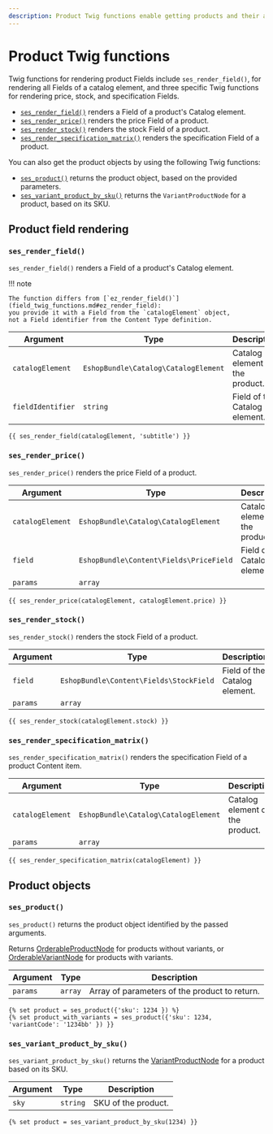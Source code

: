 ```yaml
---
description: Product Twig functions enable getting products and their attributes in templates.
---
```


# Product Twig functions

Twig functions for rendering product Fields include `ses_render_field()`,
for rendering all Fields of a catalog element,
and three specific Twig functions for rendering price, stock, and specification Fields.

- [`ses_render_field()`](#ses_render_field) renders a Field of a product's Catalog element.
- [`ses_render_price()`](#ses_render_price) renders the price Field of a product.
- [`ses_render_stock()`](#ses_render_stock) renders the stock Field of a product.
- [`ses_render_specification_matrix()`](#ses_render_specification_matrix) renders the specification Field of a product.

You can also get the product objects by using the following Twig functions:

- [`ses_product()`](#ses_product) returns the product object, based on the provided parameters.
- [`ses_variant_product_by_sku()`](#ses_variant_product_by_sku) returns the `VariantProductNode` for a product, based on its SKU.

## Product field rendering

### `ses_render_field()`

`ses_render_field()` renders a Field of a product's Catalog element.

!!! note

    The function differs from [`ez_render_field()`](field_twig_functions.md#ez_render_field):
    you provide it with a Field from the `catalogElement` object,
    not a Field identifier from the Content Type definition.
    
| Argument | Type | Description |
|-----|-----|-----|
|`catalogElement`|`EshopBundle\Catalog\CatalogElement`|Catalog element of the product.|
|`fieldIdentifier`|`string`|Field of the Catalog element.|

``` html+twig
{{ ses_render_field(catalogElement, 'subtitle') }}
```

### `ses_render_price()`

`ses_render_price()` renders the price Field of a product.

| Argument | Type | Description |
|-----|-----|-----|
|`catalogElement`|`EshopBundle\Catalog\CatalogElement`|Catalog element of the product.|
|`field`|`EshopBundle\Content\Fields\PriceField`|Field of the Catalog element.|
|`params`|`array`||

``` html+twig
{{ ses_render_price(catalogElement, catalogElement.price) }}
```

### `ses_render_stock()`

`ses_render_stock()` renders the stock Field of a product.

| Argument | Type | Description |
|-----|-----|-----|
|`field`|`EshopBundle\Content\Fields\StockField`|Field of the Catalog element.|
|`params`|`array`||

``` html+twig
{{ ses_render_stock(catalogElement.stock) }}
```

### `ses_render_specification_matrix()`

`ses_render_specification_matrix()` renders the specification Field of a product Content item.

| Argument | Type | Description |
|-----|-----|-----|
|`catalogElement`|`EshopBundle\Catalog\CatalogElement`|Catalog element of the product.|
|`params`|`array`||

``` html+twig
{{ ses_render_specification_matrix(catalogElement) }}
```

## Product objects

### `ses_product()`

`ses_product()` returns the product object identified by the passed arguments.

Returns [OrderableProductNode](../../catalog/catalog_api/productnode.md) for products without variants,
or [OrderableVariantNode](../../catalog/product_variants/product_variant_api.md#orderablevariantnode)
for products with variants.

| Argument | Type | Description |
|-----|-----|-----|
|`params`|`array`|Array of parameters of the product to return.|

``` html+twig
{% set product = ses_product({'sku': 1234 }) %}
{% set product_with_variants = ses_product({'sku': 1234, 'variantCode': '1234bb' }) }}
```

### `ses_variant_product_by_sku()`

`ses_variant_product_by_sku()` returns the [VariantProductNode](../../catalog/product_variants/product_variant_api.md#variantproductnode) for a product based on its SKU.

| Argument | Type | Description |
|-----|-----|-----|
|`sky`|`string`|SKU of the product.|

``` html+twig
{% set product = ses_variant_product_by_sku(1234) }}
```
